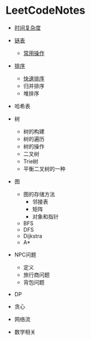 # LeetCodeNotes
- [时间复杂度](./时间复杂度)

- [链表](./链表)
	- [常用操作](./链表/常用操作.md)

- [排序](./排序)
	- [快速排序](./快速排序.md)
	- 归并排序
	- 堆排序

- 哈希表

- 树
	- 树的构建
	- 树的遍历
	- 树的操作
	- 二叉树
	- Trie树
	- 平衡二叉树的一种

- 图
	-	图的存储方法
 		- 邻接表
 		- 矩阵
 		- 对象和指针
	-	BFS
	-	DFS
	-	Dijkstra
	-	A*

- NPC问题
	- 定义
	- 旅行商问题
	- 背包问题

- DP

- 贪心

- 网络流

- 数学相关
